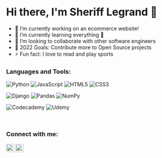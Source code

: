 # Hi there, I'm Sheriff Legrand 👋

- 🔭 I’m currently working on an ecommerce website!
 - 🌱 I’m currently learning everything 🤣
 - 👯 I’m looking to collaborate with other software engineers
 - 🥅 2022 Goals: Contribute more to Open Source projects
 - ⚡ Fun fact: I love to read and play sports




<!-- <img align="left" width="47%" src="https://github-readme-stats.vercel.app/api?username=stuykid&show_icons=true&theme=radical" /> -->
<!-- 
<img align="left" width="47%" src="https://github-readme-stats.vercel.app/api/top-langs/?username=stuykid" /> -->
                       
<!-- ![Anurag's GitHub stats](https://github-readme-stats.vercel.app/api?username=stuykid&show_icons=true&theme=radical)

[![Top Langs](https://github-readme-stats.vercel.app/api/top-langs/?username=stuykid)](https://github.com/anuraghazra/github-readme-stats)
 -->
 ### Languages and Tools:
 
![Python](https://img.shields.io/badge/python-3670A0?style=for-the-badge&logo=python&logoColor=ffdd54)
![JavaScript](https://img.shields.io/badge/javascript-%23323330.svg?style=for-the-badge&logo=javascript&logoColor=%23F7DF1E)
![HTML5](https://img.shields.io/badge/html5-%23E34F26.svg?style=for-the-badge&logo=html5&logoColor=white)
![CSS3](https://img.shields.io/badge/css3-%231572B6.svg?style=for-the-badge&logo=css3&logoColor=white)

![Django](https://img.shields.io/badge/django-%23092E20.svg?style=for-the-badge&logo=django&logoColor=white)
![Pandas](https://img.shields.io/badge/pandas-%23150458.svg?style=for-the-badge&logo=pandas&logoColor=white)
![NumPy](https://img.shields.io/badge/numpy-%23013243.svg?style=for-the-badge&logo=numpy&logoColor=white)


![Codecademy](https://img.shields.io/badge/Codecademy-FFF0E5?style=for-the-badge&logo=codecademy&logoColor=1F243A)
![Udemy](https://img.shields.io/badge/Udemy-A435F0?style=for-the-badge&logo=Udemy&logoColor=white)

<br />

### Connect with me:
[<img align="left" alt="sherifflegrand | LinkedIn" width="22px" src="https://cdn.jsdelivr.net/npm/simple-icons@v3/icons/linkedin.svg" />][linkedin]
[<img align="left" alt="bklyn_sha | Instagram" width="22px" src="https://cdn.jsdelivr.net/npm/simple-icons@v3/icons/instagram.svg" />][instagram]

<br />

[instagram]: https://instagram.com/bklyn_sha
[linkedin]: https://linkedin.com/in/sheriff-legrand

<!-- ![Anaconda](https://img.shields.io/badge/Anaconda-%2344A833.svg?style=for-the-badge&logo=anaconda&logoColor=white)
![Visual Studio Code](https://img.shields.io/badge/Visual%20Studio%20Code-0078d7.svg?style=for-the-badge&logo=visual-studio-code&logoColor=white)
![Jupyter Notebook](https://img.shields.io/badge/jupyter-%23FA0F00.svg?style=for-the-badge&logo=jupyter&logoColor=white)
![Bootstrap](https://img.shields.io/badge/bootstrap-%23563D7C.svg?style=for-the-badge&logo=bootstrap&logoColor=white) -->

